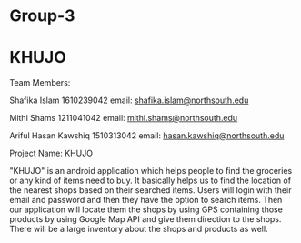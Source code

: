 # Group-3
# KHUJO

Team Members:

Shafika Islam 1610239042          email: shafika.islam@northsouth.edu	

Mithi Shams   1211041042          email: mithi.shams@northsouth.edu	

Ariful Hasan Kawshiq 1510313042   email: hasan.kawshiq@northsouth.edu		


Project Name: KHUJO

"KHUJO" is an android application which helps people to find the groceries or any kind of items need to buy. It basically helps us to find the location of the nearest shops based on their searched items. Users will login with their email and password and then they have the option to search items. Then our application will locate them the shops by using GPS containing those products by using Google Map API and give them direction to the shops. There will be a large inventory about the shops and products as well.
